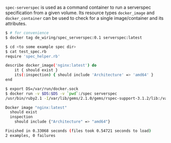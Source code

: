 
`spec-serverspec` is used as a command container to run a serverspec specification from a given volume.
Its resource types `docker_image` and `docker_container` can be used to check for a single image/container
and its attributes.

```bash
$ # for convenience
$ docker tag de_wiring/spec_serverspec:0.1 serverspec:latest

$ cd <to some example spec dir>
$ cat test_spec.rb
require 'spec_helper.rb'

describe docker_image('nginx:latest') do
	it { should exist }
	its(:inspection) { should include 'Architecture' => 'amd64' }
end

$ export DS=/var/run/docker.sock
$ docker run -v $DS:$DS -v `pwd`:/spec serverspec
/usr/bin/ruby2.1 -I/var/lib/gems/2.1.0/gems/rspec-support-3.1.2/lib:/var/lib/gems/2.1.0/gems/rspec-core-3.1.7/lib /var/lib/gems/2.1.0/gems/rspec-core-3.1.7/exe/rspec --pattern spec/localhost/\*_spec.rb

Docker image "nginx:latest"
  should exist
  inspection
    should include {"Architecture" => "amd64"}

Finished in 0.33068 seconds (files took 0.54721 seconds to load)
2 examples, 0 failures
```
